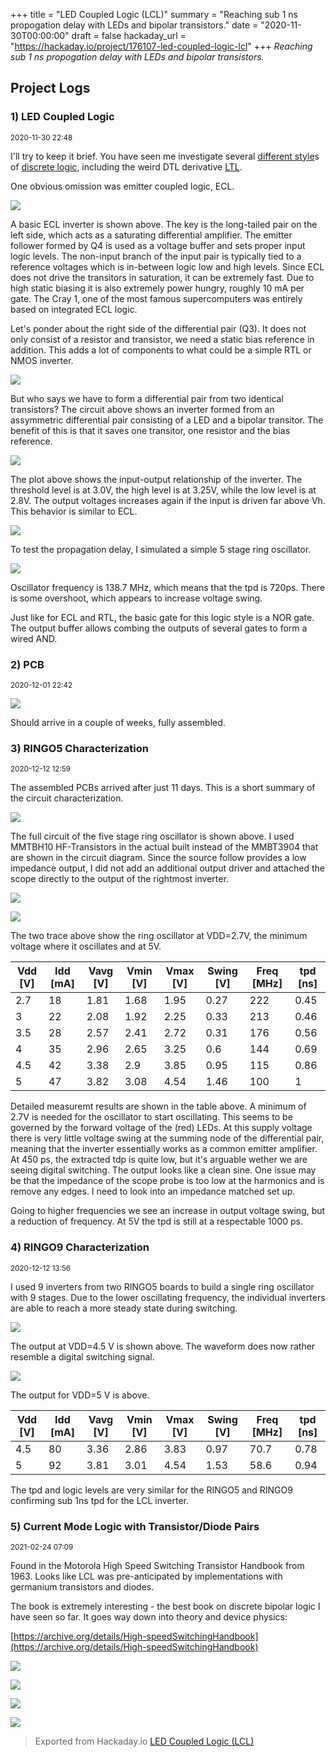 +++
title = "LED Coupled Logic (LCL)"
summary = "Reaching sub 1 ns propogation delay with LEDs and bipolar transistors."
date = "2020-11-30T00:00:00"
draft = false
hackaday_url = "https://hackaday.io/project/176107-led-coupled-logic-lcl"
+++
*Reaching sub 1 ns propogation delay with LEDs and bipolar transistors.*

## Project Logs
### 1) LED Coupled Logic
<small>2020-11-30 22:48</small>

I'll try to keep it brief. You have seen me investigate several [different style](https://hackaday.io/project/175015-discrete-nmos-logic-in-2020)s of [discrete logic](https://hackaday.io/project/170697-evaluating-transistors-for-bipolar-logic-rtl), including the weird DTL derivative [LTL](https://hackaday.io/project/169948-lcpu-a-cpu-in-led-transistor-logic-ltl).

One obvious omission was emitter coupled logic, ECL.

![](4198301606774873012.png)

A basic ECL inverter is shown above. The key is the long-tailed pair on the left side, which acts as a saturating differential amplifier. The emitter follower formed by Q4 is used as a voltage buffer and sets proper input logic levels. The non-input branch of the input pair is typically tied to a reference voltages which is in-between logic low and high levels. Since ECL does not drive the transitors in saturation, it can be extremely fast. Due to high static biasing it is also extremely power hungry, roughly 10 mA per gate. The Cray 1, one of the most famous supercomputers was entirely based on integrated ECL logic.

Let's ponder about the right side of the differential pair (Q3). It does not only consist of a resistor and transistor, we need a static bias reference in addition. This adds a lot of components to what could be a simple RTL or NMOS inverter.

![](5261841606775780594.png)

But who says we have to form a differential pair from two identical transistors? The circuit above shows an inverter formed from an assymmetric differential pair consisting of a LED and a bipolar transitor. The benefit of this is that it saves one transitor, one resistor and the bias reference.

![](9402571606775903705.png)

The plot above shows the input-output relationship of the inverter. The threshold level is at 3.0V, the high level is at 3.25V, while the low level is at 2.8V. The output voltages increases again if the input is driven far above Vh. This  behavior is similar to ECL.

![](479241606776180906.png)

To test the propagation delay, I simulated a simple 5 stage ring oscillator.

![](7003871606776141883.png)

Oscillator frequency is 138.7 MHz, which means that the tpd is 720ps. There is some overshoot, which appears to increase voltage swing. 

Just like for ECL and RTL, the basic gate for this logic style is a NOR gate. The output buffer allows combing the outputs of several gates to form a wired AND.

### 2) PCB
<small>2020-12-01 22:42</small>

![](7160691606862533472.png)

Should arrive in a couple of weeks, fully assembled.

### 3) RINGO5 Characterization
<small>2020-12-12 12:59</small>

The assembled PCBs arrived after just 11 days. This is a short summary of the circuit characterization.

![](33901607776552197.png)

The full circuit of the five stage ring oscillator is shown above. I used MMTBH10 HF-Transistors in the actual built instead of the MMBT3904 that are shown in the circuit diagram. Since the source follow provides a low impedance output, I did not add an additional output driver and attached the scope directly to the output of the rightmost inverter.

![](6046251607776956132.png)

![](229271607776971805.png)

The two trace above show the ring oscillator at VDD=2.7V, the minimum voltage where it oscillates and at 5V.

| Vdd [V] | Idd [mA] | Vavg [V] | Vmin [V] | Vmax [V] | Swing [V] | Freq [MHz] | tpd [ns] |
|---------|----------|----------|----------|----------|-----------|------------|----------|
| 2.7     | 18       | 1.81     | 1.68     | 1.95     | 0.27      | 222        | 0.45     |
| 3       | 22       | 2.08     | 1.92     | 2.25     | 0.33      | 213        | 0.46     |
| 3.5     | 28       | 2.57     | 2.41     | 2.72     | 0.31      | 176        | 0.56     |
| 4       | 35       | 2.96     | 2.65     | 3.25     | 0.6       | 144        | 0.69     |
| 4.5     | 42       | 3.38     | 2.9      | 3.85     | 0.95      | 115        | 0.86     |
| 5       | 47       | 3.82     | 3.08     | 4.54     | 1.46      | 100        | 1        |

Detailed measuremt results are shown in the table above. A minimum of 2.7V is needed for the oscillator to start oscillating. This seems to be governed by the forward voltage of the (red) LEDs. At this supply voltage there is very little voltage swing at the summing node of the differential pair, meaning that the inverter essentially works as a common emitter amplifier. At 450 ps, the extracted tdp is quite low, but it's arguable wether we are seeing digital switching. The output looks like a clean sine. One issue may be that the impedance of the scope probe is too low at the harmonics and is remove any edges. I need to look into an impedance matched set up.

Going to higher frequencies we see an increase in output voltage swing, but a reduction of frequency. At 5V the tpd is still at a respectable 1000 ps.

### 4) RINGO9 Characterization
<small>2020-12-12 13:56</small>

I used 9 inverters from two RINGO5 boards to build a single ring oscillator with 9 stages. Due to the lower oscillating frequency, the individual inverters are able to reach a more steady state during switching.

![](3713451607781113142.png)

The output at VDD=4.5 V is shown above. The waveform does now rather resemble a digital switching signal.

![](9306051607781262286.png)

The output for VDD=5 V is above.

| Vdd [V] | Idd [mA] | Vavg [V] | Vmin [V] | Vmax [V] | Swing [V] | Freq [MHz] | tpd [ns] |
|---------|----------|----------|----------|----------|-----------|------------|----------|
| 4.5     | 80       | 3.36     | 2.86     | 3.83     | 0.97      | 70.7       | 0.78     |
| 5       | 92       | 3.81     | 3.01     | 4.54     | 1.53      | 58.6       | 0.94     |

The tpd and logic levels are very similar for the RINGO5 and RINGO9 confirming sub 1ns tpd for the LCL inverter.

### 5) Current Mode Logic with Transistor/Diode Pairs
<small>2021-02-24 07:09</small>

Found in the Motorola High Speed Switching Transistor Handbook from 1963. Looks like LCL was pre-anticipated by implementations with germanium transistors and diodes.

The book is extremely interesting - the best book on discrete bipolar logic I have seen so far. It goes way down into theory and device physics:

[https://archive.org/details/High-speedSwitchingHandbook](https://archive.org/details/High-speedSwitchingHandbook)

![](9164361614150173206.png)

![](4132231614150158272.png)

![](4648771614150084573.png)

![](6312961614150218034.png)

> Exported from Hackaday.io [LED Coupled Logic (LCL)](https://hackaday.io/project/176107-led-coupled-logic-lcl)
